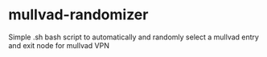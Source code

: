 # mullvad-randomizer

Simple .sh bash script to automatically and randomly select a mullvad entry and exit node for mullvad VPN